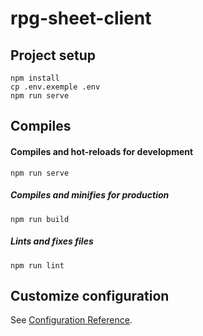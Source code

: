 # rpg-sheet-client

## Project setup
```
npm install
cp .env.exemple .env
npm run serve
```

## Compiles

#### Compiles and hot-reloads for development
```
npm run serve
```

##### Compiles and minifies for production
```
npm run build
```

##### Lints and fixes files
```
npm run lint
```

## Customize configuration
See [Configuration Reference](https://cli.vuejs.org/config/).
